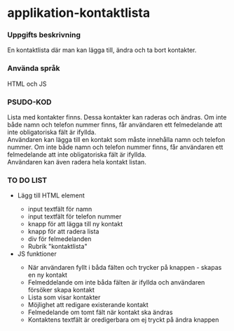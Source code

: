# applikation-kontaktlista
<h3>Uppgifts beskrivning</h3>
<p>En kontaktlista där man kan lägga till, ändra och ta bort kontakter.</p>

<h3>Använda språk</h3>
<p>HTML och JS</p>

<h3>PSUDO-KOD</h3>

<p>Lista med kontakter finns. Dessa kontakter  kan raderas och ändras. Om inte både namn och telefon nummer finns, får användaren ett felmedelande att inte obligatoriska fält är ifyllda.
<br>
Användaren kan lägga till en kontakt som måste innehålla namn och telefon nummer. Om inte både namn och telefon nummer finns, får användaren ett felmedelande att inte obligatoriska fält är ifyllda.
<br>
Användaren kan även radera hela kontakt listan.</p>

<h3>TO DO LIST</h3>
<ul>
    <li>Lägg till HTML element</li>
    <ul>
        <li>input textfält för namn</li>
        <li>input textfält för telefon nummer</li>
        <li>knapp för att lägga till ny kontakt</li>
        <li>knapp för att radera lista</li>
        <li>div för felmedelanden</li>
        <li>Rubrik "kontaktlista"</li>
    </ul>
    <li>JS funktioner</li>
    <ul>
        <li>När användaren fyllt i båda fälten och trycker på knappen - skapas en ny kontakt</li>
        <li>Felmeddelande om inte båda fälten är ifyllda och användaren försöker skapa kontakt</li>
        <li>Lista som visar kontakter</li>
        <li>Möjlighet att redigare existerande kontakt</li>
        <li>Felmedelande om tomt fält när kontakt ska ändras</li>
        <li>Kontaktens textfält är oredigerbara om ej tryckt på ändra knappen</li>
    </ul>
</ul>
